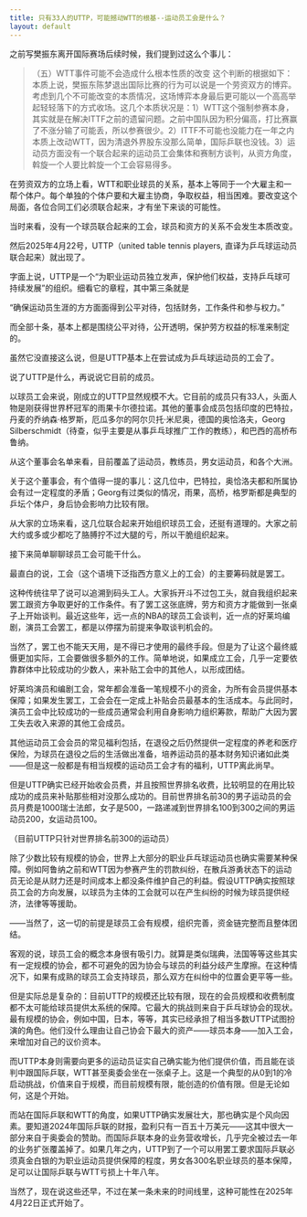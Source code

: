 ```yaml
---
title: 只有33人的UTTP，可能撼动WTT的根基--运动员工会是什么？
layout: default
---
```

之前写樊振东离开国际赛场后续时候，我们提到过这么个事儿：

> （五）WTT事件可能不会造成什么根本性质的改变
> 这个判断的根据如下：本质上说，樊振东陈梦退出国际比赛的行为可以说是一个劳资双方的博弈。考虑到几个不可能改变的本质情况，这场博弈本身最后更可能以一个高高举起轻轻落下的方式收场。这几个本质状况是：1）WTT这个强制参赛本身，其实就是在解决ITTF之前的遗留问题。之前中国队因为积分偏高，打比赛赢了不涨分输了可能丢，所以参赛很少。2）ITTF不可能也没能力在一年之内本质上改动WTT，因为清退外界股东没那么简单，国际乒联也没钱。3）运动员方面没有一个联合起来的运动员工会集体和赛制方谈判，从资方角度，斡旋一个人要比斡旋一个工会容易得多。

在劳资双方的立场上看，WTT和职业球员的关系，基本上等同于一个大雇主和一帮个体户。每个单独的个体户要和大雇主协商，争取权益，相当困难。要改变这个局面，各位合同工们必须联合起来，才有坐下来谈的可能性。

当时来看，没有一个球员联合起来的工会，球员和资方的关系不会发生本质改变。

然后2025年4月22号，UTTP（united table tennis players, 直译为乒乓球运动员联合起来）就出现了。

字面上说，UTTP是一个“为职业运动员独立发声，保护他们权益，支持乒乓球可持续发展”的组织。细看它的章程，其中第三条就是

“确保运动员生涯的方方面面得到公平对待，包括财务，工作条件和参与权力。”

而全部十条，基本上都是围绕公平对待，公开透明，保护劳方权益的标准来制定的。

虽然它没直接这么说，但是UTTP基本上在尝试成为乒乓球运动员的工会了。


说了UTTP是什么，再说说它目前的成员。

以球员工会来说，刚成立的UTTP显然规模不大。它目前的成员只有33人，头面人物是刚获得世界杯冠军的雨果卡尔德拉诺。其他的董事会成员包括印度的巴特拉，丹麦的乔纳森·格罗斯，厄瓜多尔的阿尔贝托·米尼奥，德国的奥恰洛夫，Georg Silberschmidt（待查，似乎主要是从事乒乓球推广工作的教练），和巴西的高桥布鲁纳。

从这个董事会名单来看，目前覆盖了运动员，教练员，男女运动员，和各个大洲。

关于这个董事会，有个值得一提的事儿：这几位中，巴特拉，奥恰洛夫都和所属协会有过一定程度的矛盾；Georg有过类似的情况，雨果，高桥，格罗斯都是典型的乒坛个体户，身后协会影响力比较有限。

从大家的立场来看，这几位联合起来开始组织球员工会，还挺有道理的。大家之前大约或多或少都吃了胳膊拧不过大腿的亏，所以干脆组织起来。


接下来简单聊聊球员工会可能干什么。

最直白的说，工会（这个语境下泛指西方意义上的工会）的主要筹码就是罢工。

这种传统往早了说可以追溯到码头工人。大家拆开斗不过包工头，就自我组织起来罢工跟资方争取更好的工作条件。有了罢工这张底牌，劳方和资方才能做到一张桌子上开始谈判。最近这些年，远一点的NBA的球员工会谈判，近一点的好莱坞编剧，演员工会罢工，都是以停摆为前提来争取谈判机会的。

当然了，罢工也不能天天用，是不得已才使用的最终手段。但是为了让这个最终威慑更加实际，工会要做很多额外的工作。简单地说，如果成立工会，几乎一定要依靠群体中比较成功的少数人，来补贴工会中的其他人，以形成团结。

好莱坞演员和编剧工会，常年都会准备一笔规模不小的资金，为所有会员提供基本保障；如果发生罢工，工会会在一定成上补贴会员最基本的生活成本。与此同时，演员工会中比较成功的一些成员通常会利用自身影响力组织筹款，帮助广大因为罢工失去收入来源的其他工会成员。

其他运动员工会会员的常见福利包括，在退役之后仍然提供一定程度的养老和医疗保险，为球员在退役之后的生活做出准备，培养运动员的基本财务知识诸如此类——但是这一般都是有相当规模的运动员工会才有的福利，UTTP离此尚早。

但是UTTP确实已经开始收会员费，并且按照世界排名收费，比较明显的在用比较成功的成员来补贴那些相对没那么成功的。目前世界排名前30的男子运动员的会员月费是1000瑞士法郎，女子是500，一路递减到世界排名100到300之间的男运动员200，女运动员100。

（目前UTTP只针对世界排名前300的运动员）

除了少数比较有规模的协会，世界上大部分的职业乒乓球运动员也确实需要某种保障。例如阿鲁纳之前和WTT因为参赛产生的罚款纠纷，在散兵游勇状态下的运动员无论是从财力还是时间成本上都没条件维护自己的利益。假设UTTP确实按照球员工会的方向发展，以球员为主体的工会就可以在产生纠纷的时候为球员提供经济，法律等等援助。

——当然了，这一切的前提是球员工会有规模，组织完善，资金链完整而且整体团结。

客观的说，球员工会的概念本身很有吸引力。就算是类似瑞典，法国等等这些其实有一定规模的协会，都不可避免的因为协会与球员的利益分歧产生摩擦。在这种情况下，如果有成熟的球员工会支持球员，那么双方在纠纷中的位置会更平等一些。

但是实际总是复杂的：目前UTTP的规模还比较有限，现在的会员规模和收费制度都不太可能给球员提供太系统的保障。它最大的挑战则来自于乒乓球协会的现状。最有规模的协会，例如中国，日本，等等，其实已经承担了相当多数UTTP试图扮演的角色。他们没什么理由让自己协会下最大的资产——球员本身——加入工会，来增加对自己的议价资本。

而UTTP本身则需要向更多的运动员证实自己确实能为他们提供价值，而且能在谈判中跟国际乒联，WTT甚至奥委会坐在一张桌子上。这是一个典型的从0到1的冷启动挑战，价值来自于规模，而目前规模有限，能创造的价值有限。但是无论如何，这是个开始。

而站在国际乒联和WTT的角度，如果UTTP确实发展壮大，那也确实是个风向因素。要知道2024年国际乒联的财报，盈利只有一百五十万美元——这其中很大一部分来自于奥委会的赞助。而国际乒联本身的业务营收增长，几乎完全被过去一年的业务扩张覆盖掉了。如果几年之内，UTTP到了一个可以用罢工要求国际乒联必须真金白银的为职业运动员提供保障的程度，男女各300名职业球员的基本保障，足可以让国际乒联与WTT亏损上十年八年。

当然了，现在说这些还早，不过在某一条未来的时间线里，这种可能性在2025年4月22日正式开始了。